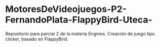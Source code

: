 # MotoresDeVideojuegos-P2-FernandoPlata-FlappyBird-Uteca-
Repositorio para parcial 2 de la materia Engines. Creación de juego tipo clicker, basado en FlappyBird.
